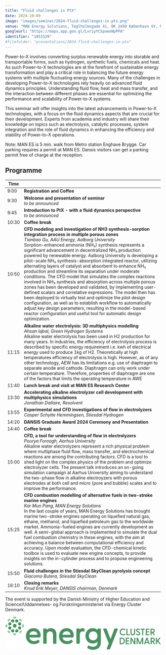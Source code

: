 ```yaml
---
title: "Fluid challenges in PtX"
date: 2024-10-09
image: "images/seminar/2024-fluid-challenges-in-ptx.png"
venue: "MAN Energy Solutions, Teglholmsgade 41, DK 2450 København SV, Medarbejderhuset/Employee House"
googleurl: "https://maps.app.goo.gl/Lvr1yYC5powoNpPPA"
identifier: "1051529"
#filefolder: "presentations/2024-fluid-challenges-in-ptx"
---
```


Power-to-X involves converting surplus renewable energy into storable and transportable forms, such as hydrogen, synthetic fuels, chemicals and heat. As such Power-to-X technologies are at the forefront of sustainable energy transformation and play a critical role in balancing the future energy systems with multiple fluctuating energy sources.
Many of the challenges in developing Power-to-X technologies rely heavily on advanced fluid dynamics principles. Understanding fluid flow, heat and mass transfer, and the interaction between different phases are essential for optimizing the performance and scalability of Power-to-X systems.

This seminar will offer insights into the latest advancements in Power-to-X technologies, with a focus on the fluid dynamics aspects that are crucial for their development. Experts from academia and industry will share their knowledge on topics such as electrolysis, catalytic processes, system integration and the role of fluid dynamics in enhancing the efficiency and stability of Power-to-X operations.

Note: MAN ES is 5 min. walk from Metro station Enghave Brygge. Car parking requires a permit at MAN ES. Dansis visitors can get a parking permit free of charge at the reception.

## Programme

| Time  |                        |
| ----- | ---------------------- |
|  9:00 | **Registration and Coffee** |
|  9:30 | **Welcome and presentation of seminar** <br> *to be announced* |
|  9:45 | **Introduction to PtX - with a fluid dynamics perspective** <br> *to be announced* |
| 10:30 | **Coffee break** |
| 10:50 | **CFD modeling and  investigation of NH3 synthesis-sorption integration process in multiple porous zones** <br> *Tianbao Gu, AAU Energy, Aalborg University* <br> Sorption-enhanced ammonia (NH₃) synthesis represents a significant advancement in decentralized NH₃ production powered by renewable energy. Aalborg University is developing a pilot-scale NH₃ synthesis-absorption integrated reactor, utilizing alternating layers of catalyst and absorbent to enhance NH₃ production and streamline its separation under moderate conditions. The CFD model that simulates the complex reactions involved in NH₃ synthesis and absorption across multiple porous zones has been developed and validated, by implementing user-defined scalars and correlative expressions. The model then has been deployed to virtually test and optimize the pilot design configuration, as well as to establish workflow to automatically adjust key design parameters, resulting in the model-based reactor configuration and useful tool for automatic design optimization.|
| 11:15 | **Alkaline water electrolysis: 3D multiphysics modelling** <br> *Ahsan Iqbal, Green Hydrogen Systems* <br> Alkaline water electrolysis has been used in H2 production for many years. In industries, the efficiency of electrolysis process is described by specific energy requirement i.e. kwh of electrical energy used to produce 1kg of H2. Theoretically at high temperatures efficiency of electrolysis is high. However, as of any other technology, AEW has its limitations e.g. use of diaphragm to separate anode and cathode. Diaphragm can only work under certain temperature. Therefore, properties of diaphragm are one of the factors that limits the operating temperature in AWE |
| 11:40 | **Lunch break and visit at MAN ES Research Center** |
| 13:30 | **Accelerating alkaline electrolyzer cell development with multiphysics simulations** <br> *Jonathan Dallaire, Resolvent* |
| 13:55 | **Experimental and CFD investigations of flow in electrolyzers** <br> *Casper Schytte Hemmingsen, Stiesdal Hydrogen* |
| 14:20 | **DANSIS Graduate Award 2024 Ceremony and Presentation** |
| 14:40 | **Coffee break** |
| 15:00 | **CFD, a tool for understanding of flow in electrolyzers** <br> *Pourya Foroogh, Aarhus University* <br> Alkaline water electrolyzers represent a rich physical problem where multiphase fluid flow, mass transfer, and electrochemical reactions are among the contributing factors. CFD is a tool to shed light on the complex physics of the problem and optimize electrolyzer cells. The present talk introduces an on-going simulation campaign at Aarhus University aiming to understand the two-phase flow in alkaline electroyzers with porous electrodes at both cell and micro (pore and bubble) scales and to improve the performance. |
| 15:25 | **CFD combustion modelling of alternative fuels in two-stroke marine engines** <br> *Kar Mun Pang, MAN Energy Solutions* <br> In the last couple of years, MAN Energy Solutions has brought marine two-stroke engines operating on liquefied natural gas, ethane, methanol, and liquefied petroleum gas to the worldwide market. Ammonia-fueled engines are currently development as well. A semi-global approach is implemented to simulate the dual fuel combustion chemistry in these engines, with the aim at achieving a balance between computational efficiency and accuracy. Upon model evaluation, the CFD-chemical kinetic toolbox is used to evaluate new engine concepts, to provide insights on the in-cylinder process and to propose engineering solutions.|
| 15:50 | **Fluid challenges in the Stiesdal SkyClean pyrolysis concept** <br> *Giacomo Butera, Stiesdal SkyClean* |
| 16:10 | **Closing remarks** <br> *Knud Erik Meyer, DANSIS chairman, Denmark* | 

The event is supported by the Danish Ministry of Higher Education and Science/Uddannelses- og Forskningsministeriet via Energy Cluster Denmark.

![ECD](/images/logo/ecd.png)
